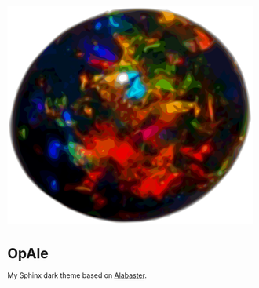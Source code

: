 ![logo](docs/_assets/logo.png)

# OpAle

My Sphinx dark theme based on [Alabaster](https://alabaster.readthedocs.io/en/latest/).
